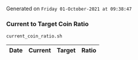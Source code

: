 Generated on `Friday 01-October-2021 at 09:38:47`

### Current to Target Coin Ratio
`current_coin_ratio.sh`

Date|Current|Target|Ratio
---|---|---|---
